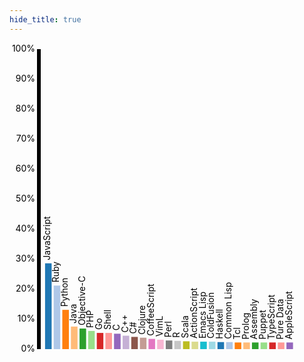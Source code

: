 ```yaml
---
hide_title: true
---
```


<?xml version="1.0"?>
<svg width="500" height="500">
  <g transform="translate(50, 0)" class="axis">
    <g class="tick major" style="opacity: 1;" transform="translate(0,490)">
      <line x2="-6" y2="0"/>
      <text x="-9" y="0" dy=".32em" style="text-anchor: end;">0%</text>
    </g>
    <g class="tick major" style="opacity: 1;" transform="translate(0,442)">
      <line x2="-6" y2="0"/>
      <text x="-9" y="0" dy=".32em" style="text-anchor: end;">10%</text>
    </g>
    <g class="tick major" style="opacity: 1;" transform="translate(0,394)">
      <line x2="-6" y2="0"/>
      <text x="-9" y="0" dy=".32em" style="text-anchor: end;">20%</text>
    </g>
    <g class="tick major" style="opacity: 1;" transform="translate(0,346)">
      <line x2="-6" y2="0"/>
      <text x="-9" y="0" dy=".32em" style="text-anchor: end;">30%</text>
    </g>
    <g class="tick major" style="opacity: 1;" transform="translate(0,298)">
      <line x2="-6" y2="0"/>
      <text x="-9" y="0" dy=".32em" style="text-anchor: end;">40%</text>
    </g>
    <g class="tick major" style="opacity: 1;" transform="translate(0,250)">
      <line x2="-6" y2="0"/>
      <text x="-9" y="0" dy=".32em" style="text-anchor: end;">50%</text>
    </g>
    <g class="tick major" style="opacity: 1;" transform="translate(0,202)">
      <line x2="-6" y2="0"/>
      <text x="-9" y="0" dy=".32em" style="text-anchor: end;">60%</text>
    </g>
    <g class="tick major" style="opacity: 1;" transform="translate(0,154)">
      <line x2="-6" y2="0"/>
      <text x="-9" y="0" dy=".32em" style="text-anchor: end;">70%</text>
    </g>
    <g class="tick major" style="opacity: 1;" transform="translate(0,106)">
      <line x2="-6" y2="0"/>
      <text x="-9" y="0" dy=".32em" style="text-anchor: end;">80%</text>
    </g>
    <g class="tick major" style="opacity: 1;" transform="translate(0,58)">
      <line x2="-6" y2="0"/>
      <text x="-9" y="0" dy=".32em" style="text-anchor: end;">90%</text>
    </g>
    <g class="tick major" style="opacity: 1;" transform="translate(0,10)">
      <line x2="-6" y2="0"/>
      <text x="-9" y="0" dy=".32em" style="text-anchor: end;">100%</text>
    </g>
    <path class="domain" d="M-6,10H0V490H-6"/>
  </g>
  <rect class="bar" x="56.89655172413793" y="352.6790450928382" height="137.32095490716182" width="10.517241379310345" fill="#1f77b4">
    <title>JavaScript</title>
  </rect>
  <rect class="bar" x="70.6896551724138" y="388.3289124668435" height="101.6710875331565" width="10.517241379310345" fill="#aec7e8">
    <title>Ruby</title>
  </rect>
  <rect class="bar" x="84.48275862068965" y="427.16180371352783" height="62.83819628647215" width="10.517241379310345" fill="#ff7f0e">
    <title>Python</title>
  </rect>
  <rect class="bar" x="98.27586206896552" y="453.8992042440318" height="36.100795755968164" width="10.517241379310345" fill="#ffbb78">
    <title>Java</title>
  </rect>
  <rect class="bar" x="112.06896551724137" y="457.0822281167109" height="32.91777188328912" width="10.517241379310345" fill="#2ca02c">
    <title>Objective-C</title>
  </rect>
  <rect class="bar" x="125.86206896551724" y="460.9018567639257" height="29.09814323607427" width="10.517241379310345" fill="#98df8a">
    <title>PHP</title>
  </rect>
  <rect class="bar" x="139.6551724137931" y="464.0848806366048" height="25.915119363395227" width="10.517241379310345" fill="#d62728">
    <title>Go</title>
  </rect>
  <rect class="bar" x="153.44827586206895" y="464.0848806366048" height="25.915119363395227" width="10.517241379310345" fill="#ff9896">
    <title>Shell</title>
  </rect>
  <rect class="bar" x="167.24137931034483" y="465.3580901856764" height="24.641909814323608" width="10.517241379310345" fill="#9467bd">
    <title>C</title>
  </rect>
  <rect class="bar" x="181.03448275862067" y="468.54111405835545" height="21.45888594164456" width="10.517241379310345" fill="#c5b0d5">
    <title>C++</title>
  </rect>
  <rect class="bar" x="194.82758620689654" y="470.45092838196285" height="19.549071618037136" width="10.517241379310345" fill="#8c564b">
    <title>C#</title>
  </rect>
  <rect class="bar" x="208.6206896551724" y="471.7241379310345" height="18.275862068965516" width="10.517241379310345" fill="#c49c94">
    <title>Clojure</title>
  </rect>
  <rect class="bar" x="222.41379310344828" y="473.6339522546419" height="16.36604774535809" width="10.517241379310345" fill="#e377c2">
    <title>CoffeeScript</title>
  </rect>
  <rect class="bar" x="236.20689655172413" y="474.9071618037135" height="15.092838196286472" width="10.517241379310345" fill="#f7b6d2">
    <title>VimL</title>
  </rect>
  <rect class="bar" x="250" y="476.18037135278513" height="13.819628647214854" width="10.517241379310345" fill="#7f7f7f">
    <title>Perl</title>
  </rect>
  <rect class="bar" x="263.7931034482758" y="476.81697612732097" height="13.183023872679046" width="10.517241379310345" fill="#c7c7c7">
    <title>R</title>
  </rect>
  <rect class="bar" x="277.5862068965517" y="477.45358090185675" height="12.546419098143236" width="10.517241379310345" fill="#bcbd22">
    <title>Scala</title>
  </rect>
  <rect class="bar" x="291.37931034482756" y="478.0901856763926" height="11.909814323607428" width="10.517241379310345" fill="#dbdb8d">
    <title>ActionScript</title>
  </rect>
  <rect class="bar" x="305.17241379310343" y="478.0901856763926" height="11.909814323607428" width="10.517241379310345" fill="#17becf">
    <title>Emacs Lisp</title>
  </rect>
  <rect class="bar" x="318.96551724137925" y="478.0901856763926" height="11.909814323607428" width="10.517241379310345" fill="#9edae5">
    <title>ColdFusion</title>
  </rect>
  <rect class="bar" x="332.7586206896551" y="478.7267904509284" height="11.273209549071618" width="10.517241379310345" fill="#1f77b4">
    <title>Haskell</title>
  </rect>
  <rect class="bar" x="346.551724137931" y="478.7267904509284" height="11.273209549071618" width="10.517241379310345" fill="#aec7e8">
    <title>Common Lisp</title>
  </rect>
  <rect class="bar" x="360.34482758620686" y="479.3633952254642" height="10.636604774535808" width="10.517241379310345" fill="#ff7f0e">
    <title>Tcl</title>
  </rect>
  <rect class="bar" x="374.13793103448273" y="479.3633952254642" height="10.636604774535808" width="10.517241379310345" fill="#ffbb78">
    <title>Prolog</title>
  </rect>
  <rect class="bar" x="387.9310344827586" y="479.3633952254642" height="10.636604774535808" width="10.517241379310345" fill="#2ca02c">
    <title>Assembly</title>
  </rect>
  <rect class="bar" x="401.7241379310344" y="479.3633952254642" height="10.636604774535808" width="10.517241379310345" fill="#98df8a">
    <title>Puppet</title>
  </rect>
  <rect class="bar" x="415.5172413793103" y="479.3633952254642" height="10.636604774535808" width="10.517241379310345" fill="#d62728">
    <title>TypeScript</title>
  </rect>
  <rect class="bar" x="429.31034482758616" y="479.3633952254642" height="10.636604774535808" width="10.517241379310345" fill="#ff9896">
    <title>Pure Data</title>
  </rect>
  <rect class="bar" x="443.10344827586204" y="479.3633952254642" height="10.636604774535808" width="10.517241379310345" fill="#9467bd">
    <title>AppleScript</title>
  </rect>
  <g transform="translate(0, 500)">
    <text class="language" x="152.32095490716182" y="65.41379310344827" transform="rotate(-90)">JavaScript</text>
    <text class="language" x="116.6710875331565" y="79.20689655172414" transform="rotate(-90)">Ruby</text>
    <text class="language" x="77.83819628647214" y="93" transform="rotate(-90)">Python</text>
    <text class="language" x="51.100795755968164" y="106.79310344827587" transform="rotate(-90)">Java</text>
    <text class="language" x="47.91777188328912" y="120.58620689655172" transform="rotate(-90)">Objective-C</text>
    <text class="language" x="44.09814323607427" y="134.3793103448276" transform="rotate(-90)">PHP</text>
    <text class="language" x="40.91511936339523" y="148.17241379310346" transform="rotate(-90)">Go</text>
    <text class="language" x="40.91511936339523" y="161.9655172413793" transform="rotate(-90)">Shell</text>
    <text class="language" x="39.64190981432361" y="175.75862068965517" transform="rotate(-90)">C</text>
    <text class="language" x="36.45888594164456" y="189.55172413793102" transform="rotate(-90)">C++</text>
    <text class="language" x="34.54907161803713" y="203.3448275862069" transform="rotate(-90)">C#</text>
    <text class="language" x="33.275862068965516" y="217.13793103448276" transform="rotate(-90)">Clojure</text>
    <text class="language" x="31.36604774535809" y="230.93103448275863" transform="rotate(-90)">CoffeeScript</text>
    <text class="language" x="30.092838196286472" y="244.72413793103448" transform="rotate(-90)">VimL</text>
    <text class="language" x="28.819628647214856" y="258.51724137931035" transform="rotate(-90)">Perl</text>
    <text class="language" x="28.183023872679044" y="272.31034482758616" transform="rotate(-90)">R</text>
    <text class="language" x="27.546419098143236" y="286.10344827586204" transform="rotate(-90)">Scala</text>
    <text class="language" x="26.909814323607428" y="299.8965517241379" transform="rotate(-90)">ActionScript</text>
    <text class="language" x="26.909814323607428" y="313.6896551724138" transform="rotate(-90)">Emacs Lisp</text>
    <text class="language" x="26.909814323607428" y="327.4827586206896" transform="rotate(-90)">ColdFusion</text>
    <text class="language" x="26.273209549071616" y="341.27586206896547" transform="rotate(-90)">Haskell</text>
    <text class="language" x="26.273209549071616" y="355.06896551724134" transform="rotate(-90)">Common Lisp</text>
    <text class="language" x="25.636604774535808" y="368.8620689655172" transform="rotate(-90)">Tcl</text>
    <text class="language" x="25.636604774535808" y="382.6551724137931" transform="rotate(-90)">Prolog</text>
    <text class="language" x="25.636604774535808" y="396.44827586206895" transform="rotate(-90)">Assembly</text>
    <text class="language" x="25.636604774535808" y="410.24137931034477" transform="rotate(-90)">Puppet</text>
    <text class="language" x="25.636604774535808" y="424.03448275862064" transform="rotate(-90)">TypeScript</text>
    <text class="language" x="25.636604774535808" y="437.8275862068965" transform="rotate(-90)">Pure Data</text>
    <text class="language" x="25.636604774535808" y="451.6206896551724" transform="rotate(-90)">AppleScript</text>
  </g>
</svg>
